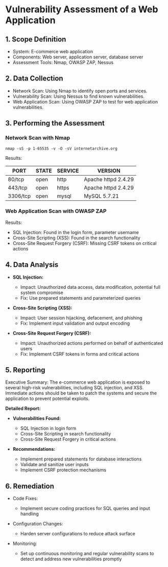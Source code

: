 # Vulnerability Assessment of a  Web Application

## 1. Scope Definition

- System: E-commerce web application
- Components: Web server, application server, database server
- Assessment Tools: Nmap, OWASP ZAP, Nessus

## 2. Data Collection

- Network Scan: Using Nmap to identify open ports and services.
- Vulnerability Scan: Using Nessus to find known vulnerabilities.
- Web Application Scan: Using OWASP ZAP to test for web application vulnerabilities.

## 3. Performing the Assessment

### Network Scan with Nmap

```
nmap -sS -p 1-65535 -v -O -sV internetarchive.org
```

Results:

| PORT     | STATE | SERVICE | VERSION            |
|----------|-------|---------|---------------------|
| 80/tcp   | open  | http    | Apache httpd 2.4.29 |
| 443/tcp  | open  | https   | Apache httpd 2.4.29 |
| 3306/tcp | open  | mysql   | MySQL 5.7.21        |

### Web Application Scan with OWASP ZAP

Results:

- SQL Injection: Found in the login form, parameter username
- Cross-Site Scripting (XSS): Found in the search functionality
- Cross-Site Request Forgery (CSRF): Missing CSRF tokens on critical actions

## 4. Data Analysis

- **SQL Injection:**
  - Impact: Unauthorized data access, data modification, potential full system compromise
  - Fix: Use prepared statements and parameterized queries

- **Cross-Site Scripting (XSS):**
  - Impact: User session hijacking, defacement, and phishing
  - Fix: Implement input validation and output encoding

- **Cross-Site Request Forgery (CSRF):**
  - Impact: Unauthorized actions performed on behalf of authenticated users
  - Fix: Implement CSRF tokens in forms and critical actions

## 5. Reporting

Executive Summary: The e-commerce web application is exposed to several high-risk vulnerabilities, including SQL injection, and XSS. Immediate actions should be taken to patch the systems and secure the application to prevent potential exploits.

**Detailed Report:**

- **Vulnerabilities Found:**
  - SQL Injection in login form
  - Cross-Site Scripting in search functionality
  - Cross-Site Request Forgery in critical actions

- **Recommendations:**
  - Implement prepared statements for database interactions
  - Validate and sanitize user inputs
  - Implement CSRF protection mechanisms

## 6. Remediation

- Code Fixes:
  - Implement secure coding practices for SQL queries and input handling

- Configuration Changes:
  - Harden server configurations to reduce attack surface

- Monitoring:
  - Set up continuous monitoring and regular vulnerability scans to detect and address new vulnerabilities promptly

